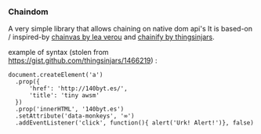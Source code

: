### Chaindom ###
A very simple library that allows chaining on native dom api's
It is based-on / inspired-by [chainvas by lea verou](http://leaverou.github.io/chainvas/) and [chainify by thingsinjars](https://gist.github.com/thingsinjars/1466219).

example of syntax (stolen from https://gist.github.com/thingsinjars/1466219) :

    document.createElement('a')
      .prop({
          'href': 'http://140byt.es/',
          'title': 'tiny awsm'
      })
      .prop('innerHTML', '140byt.es')
      .setAttribute('data-monkeys', '∞')
      .addEventListener('click', function(){ alert('Urk! Alert!')}, false)